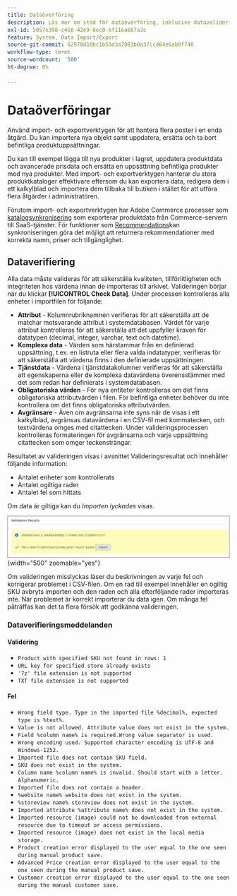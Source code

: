 ```yaml
---
title: Dataöverföring
description: Läs mer om stöd för dataöverföring, inklusive datavalidering.
exl-id: 5057e398-c458-42e9-8ec0-bf116a667a3c
feature: System, Data Import/Export
source-git-commit: 62978d10bc1b53d3a7983b0a37ccd64e6ab0f740
workflow-type: tm+mt
source-wordcount: '500'
ht-degree: 0%

---
```


# Dataöverföringar

Använd import- och exportverktygen för att hantera flera poster i en enda åtgärd. Du kan importera nya objekt samt uppdatera, ersätta och ta bort befintliga produktuppsättningar.

Du kan till exempel lägga till nya produkter i lagret, uppdatera produktdata och avancerade prisdata och ersätta en uppsättning befintliga produkter med nya produkter. Med import- och exportverktygen hanterar du stora produktkataloger effektivare eftersom du kan exportera data, redigera dem i ett kalkylblad och importera dem tillbaka till butiken i stället för att utföra flera åtgärder i administratören.

Förutom import- och exportverktygen har Adobe Commerce processer som [katalogsynkronisering](https://experienceleague.adobe.com/docs/commerce-merchant-services/user-guides/data-services/catalog-sync.html) som exporterar produktdata från Commerce-servern till SaaS-tjänster. För funktioner som [Recommendations](https://experienceleague.adobe.com/docs/commerce-merchant-services/product-recommendations/overview.html)kan synkroniseringen göra det möjligt att returnera rekommendationer med korrekta namn, priser och tillgänglighet.

## Dataverifiering

Alla data måste valideras för att säkerställa kvaliteten, tillförlitligheten och integriteten hos värdena innan de importeras till arkivet. Valideringen börjar när du klickar **[!UICONTROL Check Data]**. Under processen kontrolleras alla enheter i importfilen för följande:

- **Attribut** - Kolumnrubriknamnen verifieras för att säkerställa att de matchar motsvarande attribut i systemdatabasen. Värdet för varje attribut kontrolleras för att säkerställa att det uppfyller kraven för datatypen (decimal, integer, varchar, text och datetime).
- **Komplexa data** - Värden som härstammar från en definierad uppsättning, t.ex. en listruta eller flera valda indatatyper, verifieras för att säkerställa att värdena finns i den definierade uppsättningen.
- **Tjänstdata** - Värdena i tjänstdatakolumner verifieras för att säkerställa att egenskaperna eller de komplexa datavärdena överensstämmer med det som redan har definierats i systemdatabasen.
- **Obligatoriska värden** - För nya entiteter kontrolleras om det finns obligatoriska attributvärden i filen. För befintliga enheter behöver du inte kontrollera om det finns obligatoriska attributvärden.
- **Avgränsare** - Även om avgränsarna inte syns när de visas i ett kalkylblad, avgränsas datavärdena i en CSV-fil med kommatecken, och textvärdena omges med citattecken. Under valideringsprocessen kontrolleras formateringen för avgränsarna och varje uppsättning citattecken som omger teckensträngar.

Resultatet av valideringen visas i avsnittet Valideringsresultat och innehåller följande information:

- Antalet enheter som kontrollerats
- Antalet ogiltiga rader
- Antalet fel som hittats

Om data är giltiga kan du _Importen lyckades_ visas.

![Systemmeddelande - filen är giltig](./assets/data-import-validation-message.png){width="500" zoomable="yes"}

Om valideringen misslyckas läser du beskrivningen av varje fel och korrigerar problemet i CSV-filen. Om en rad till exempel innehåller en ogiltig SKU avbryts importen och den raden och alla efterföljande rader importeras inte. När problemet är korrekt importerar du data igen. Om många fel påträffas kan det ta flera försök att godkänna valideringen.

### Dataverifieringsmeddelanden

#### Validering

- `Product with specified SKU not found in rows: 1`
- `URL key for specified store already exists`
- `'7z' file extension is not supported`
- `TXT file extension is not supported`

#### Fel

- `Wrong field type. Type in the imported file %decimal%, expected type is %text%.`
- `Value is not allowed. Attribute value does not exist in the system.`
- `Field %column name% is required.Wrong value separator is used.`
- `Wrong encoding used. Supported character encoding is UTF-8 and Windows-1252.`
- `Imported file does not contain SKU field.`
- `SKU does not exist in the system.`
- `Column name %column name% is invalid. Should start with a letter. Alphanumeric.`
- `Imported file does not contain a header.`
- `%website name% website does not exist in the system.`
- `%storeview name% storeview does not exist in the system.`
- `Imported attribute %attribute name% does not exist in the system.`
- `Imported resource (image) could not be downloaded from external resource due to timeout or access permissions.`
- `Imported resource (image) does not exist in the local media storage.`
- `Product creation error displayed to the user equal to the one seen during manual product save.`
- `Advanced Price creation error displayed to the user equal to the one seen during the manual product save.`
- `Customer creation error displayed to the user equal to the one seen during the manual customer save.`
